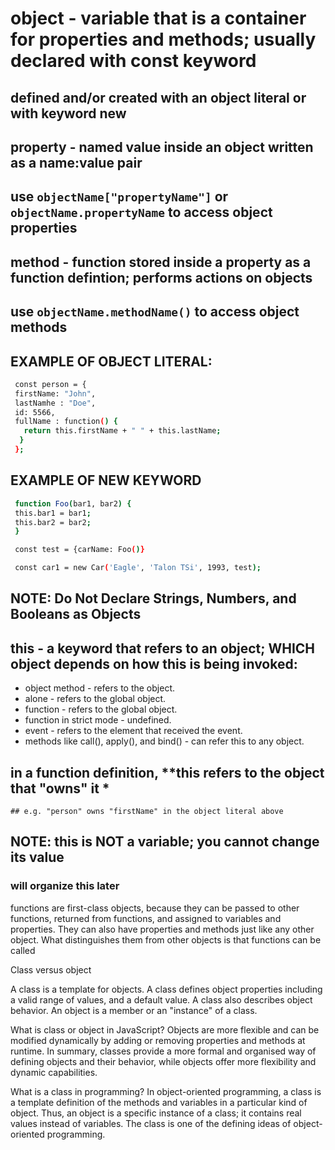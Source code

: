 # object - variable that is a container for **properties** and **methods**; usually declared with **const** keyword

## defined and/or created with an **object literal** or with keyword **new**

## **property** - named value inside an object written as a name:value pair

## use `objectName["propertyName"]` or `objectName.propertyName` to access object properties

## **method** - function stored inside a property as a **function defintion**; performs actions on objects

## use `objectName.methodName()` to access object methods

## EXAMPLE OF **OBJECT LITERAL:**

  ```bash
   const person = {
   firstName: "John",
   lastNamhe : "Doe",
   id: 5566,
   fullName : function() {
     return this.firstName + " " + this.lastName;
    }
   };
  ```

## EXAMPLE OF **NEW** KEYWORD

  ```bash
   function Foo(bar1, bar2) {
   this.bar1 = bar1;
   this.bar2 = bar2;
   }

   const test = {carName: Foo()}

   const car1 = new Car('Eagle', 'Talon TSi', 1993, test);
   ```

## **NOTE: Do Not Declare Strings, Numbers, and Booleans as Objects**

  ## **this** - a keyword that refers to an object; WHICH object depends on how **this** is being invoked:
   - object method - refers to the object.
   - alone - refers to the global object.
   - function - refers to the global object.
   - function in strict mode - undefined.
   - event - refers to the element that received the event.
   - methods like call(), apply(), and bind() - can refer this to any object.
   ## in a function definition, **this refers to the object that "owns" it *
    ## e.g. "person" owns "firstName" in the object literal above
  ## NOTE: this is **NOT** a variable; you cannot change its value
  

 

### will organize this later

functions are first-class objects, because they can be passed to other functions, returned from functions, and assigned to variables and properties. They can also have properties and methods just like any other object. What distinguishes them from other objects is that functions can be called

Class versus object

A class is a template for objects. A class defines object properties including a valid range of values, and a default value. A class also describes object behavior. An object is a member or an "instance" of a class.

What is class or object in JavaScript?
Objects are more flexible and can be modified dynamically by adding or removing properties and methods at runtime. In summary, classes provide a more formal and organised way of defining objects and their behavior, while objects offer more flexibility and dynamic capabilities.

What is a class in programming?
In object-oriented programming, a class is a template definition of the methods and variables in a particular kind of object. Thus, an object is a specific instance of a class; it contains real values instead of variables. The class is one of the defining ideas of object-oriented programming.
